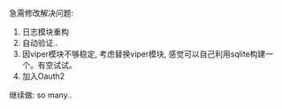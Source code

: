 急需修改解决问题:
1. 日志模块重构
2. 自动验证..
3. 因viper模块不够稳定, 考虑替换viper模块, 感觉可以自己利用sqlite构建一个。有空试试。
4. 加入Oauth2

继续做:
so many..
